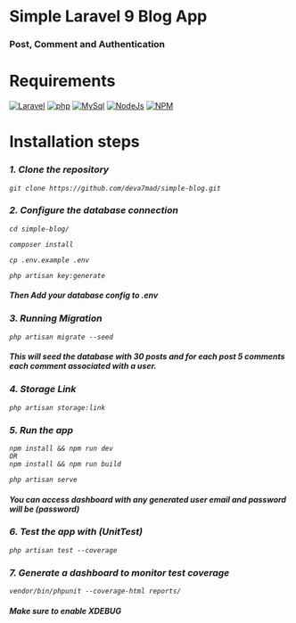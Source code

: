 
# Simple Laravel 9 Blog App 
### Post, Comment and Authentication

# Requirements

[![Laravel](https://img.shields.io/badge/Laravel-9.0-yellowgreen)](https://img.shields.io/badge/Laravel-9.0-yellowgreen)
[![php](https://img.shields.io/badge/PHP-8.1-blue)](https://img.shields.io/badge/PHP-8.1-blue)
[![MySql](https://img.shields.io/badge/MySql-8.0-orange)](https://img.shields.io/badge/MySql-8.0-orange)
[![NodeJs](https://img.shields.io/badge/NodeJs-18.0-yellow)](https://img.shields.io/badge/NodeJs-18.0-yellow)
[![NPM](https://img.shields.io/badge/NPM-8.19-green)](https://img.shields.io/badge/NPM-8.19-green)

# Installation steps

### <i>1. Clone the repository<i>
````
git clone https://github.com/deva7mad/simple-blog.git
````

### <i>2. Configure the database connection<i>
````
cd simple-blog/

composer install

cp .env.example .env

php artisan key:generate
````
#### <i>Then</i> Add your database config to .env

### <i>3. Running Migration </i>
````
php artisan migrate --seed
````
#### <i>This</i> will seed the database with 30 posts and for each post 5 comments each comment associated with a user.

### <i>4. Storage Link </i>
````
php artisan storage:link
````

### <i>5. Run the app </i>
````
npm install && npm run dev
OR
npm install && npm run build

php artisan serve
````
#### <i>You </i> can access dashboard with any generated user email and password will be (password) 


### <i>6. Test the app with (UnitTest) </i>
````
php artisan test --coverage
````
### <i>7. Generate a dashboard to monitor test coverage </i>

````
vendor/bin/phpunit --coverage-html reports/

````
#### <i> Make sure to enable XDEBUG </i> 

